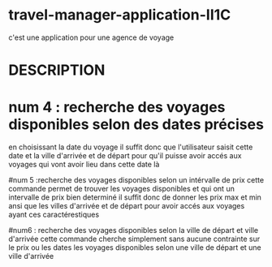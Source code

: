 # travel-manager-application-II1C
c'est une application pour une agence de voyage
# DESCRIPTION

# num 4 : recherche des voyages disponibles selon des dates précises
en choisissant la date du voyage 
il suffit donc que l'utilisateur saisit cette date et la ville d'arrivée et de départ pour qu'il 
puisse avoir accés aux voyages qui vont avoir lieu dans cette date là 

#num 5 :recherche des voyages disponibles selon un intérvalle de prix 
cette commande permet de trouver les voyages disponibles et qui ont un intervalle de prix bien determiné 
il suffit donc de donner les prix max et min ansi que les villes d'arrivée et de départ pour avoir accés 
aux voyages ayant ces caractérestiques

#num6 : recherche des voyages disponibles selon la ville de départ et ville d'arrivée 
cette commande cherche simplement sans aucune contrainte sur le prix ou les dates les voyages disponibles 
selon une ville de départ et une ville d'arrivée 
